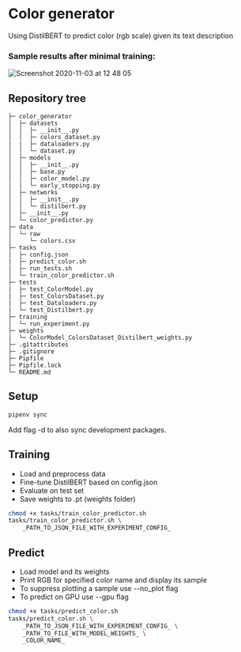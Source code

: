 # Color generator

Using DistilBERT to predict color (rgb scale) given its text description

### Sample results after minimal training:

![Screenshot 2020-11-03 at 12 48 05](https://user-images.githubusercontent.com/41793223/97981657-ebb86500-1dd2-11eb-8803-43c7f76ebf91.png)

## Repository tree
```
├─ color_generator
│  ├─ datasets
│  │  ├─ __init__.py
│  │  ├─ colors_dataset.py
|  |  ├─ dataloaders.py
│  │  └─ dataset.py
│  ├─ models
│  │  ├─ __init__.py
│  │  ├─ base.py
│  │  ├─ color_model.py
|  |  └─ early_stopping.py
│  ├─ networks
│  │  ├─ __init__.py
│  │  └─ distilbert.py
│  ├─ __init__.py
│  └─ color_predictor.py
├─ data
│  └─ raw
│     └─ colors.csv
├─ tasks
|  ├─ config.json
|  ├─ predict_color.sh
|  ├─ run_tests.sh
│  └─ train_color_predictor.sh
├─ tests
|  ├─ test_ColorModel.py
|  ├─ test_ColorsDataset.py
|  ├─ test_Dataloaders.py
|  └─ test_Distilbert.py
├─ training
│  └─ run_experiment.py
├─ weights
|  └─ ColorModel_ColorsDataset_Distilbert_weights.py
├─ .gitattributes
├─ .gitignore
├─ Pipfile
├─ Pipfile.lock
└─ README.md
```

## Setup
```zsh
pipenv sync
```
Add flag -d to also sync development packages.

## Training
 - Load and preprocess data
 - Fine-tune DistilBERT based on config.json
 - Evaluate on test set
 - Save weights to .pt (weights folder)
```zsh
chmod +x tasks/train_color_predictor.sh
tasks/train_color_predictor.sh \
    _PATH_TO_JSON_FILE_WITH_EXPERIMENT_CONFIG_
```

## Predict
 - Load model and its weights
 - Print RGB for specified color name and display its sample
 - To suppress plotting a sample use --no_plot flag
 - To predict on GPU use --gpu flag
``` zsh
chmod +x tasks/predict_color.sh
tasks/predict_color.sh \
    _PATH_TO_JSON_FILE_WITH_EXPERIMENT_CONFIG_ \
    _PATH_TO_FILE_WITH_MODEL_WEIGHTS_ \
    _COLOR_NAME_
```
